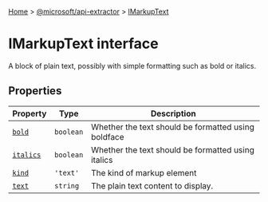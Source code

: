 [Home](./index) &gt; [@microsoft/api-extractor](./api-extractor.md) &gt; [IMarkupText](./api-extractor.imarkuptext.md)

# IMarkupText interface

A block of plain text, possibly with simple formatting such as bold or italics.

## Properties

|  Property | Type | Description |
|  --- | --- | --- |
|  [`bold`](./api-extractor.imarkuptext.bold.md) | `boolean` | Whether the text should be formatted using boldface |
|  [`italics`](./api-extractor.imarkuptext.italics.md) | `boolean` | Whether the text should be formatted using italics |
|  [`kind`](./api-extractor.imarkuptext.kind.md) | `'text'` | The kind of markup element |
|  [`text`](./api-extractor.imarkuptext.text.md) | `string` | The plain text content to display. |

